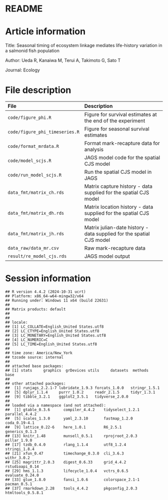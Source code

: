 README
================

# Article information

Title: Seasonal timing of ecosystem linkage mediates life-history
variation in a salmonid fish population

Author: Ueda R, Kanaiwa M, Terui A, Takimoto G, Sato T

Journal: Ecology

# File description

| File | Description |
|:---|:---|
| `code/figure_phi.R` | Figure for survival estimates at the end of the experiment |
| `code/figure_phi_timeseries.R` | Figure for seasonal survival estimates |
| `code/format_mrdata.R` | Format mark-recapture data for analysis |
| `code/model_scjs.R` | JAGS model code for the spatial CJS model |
| `code/run_model_scjs.R` | Run the spatial CJS model in JAGS |
| `data_fmt/matrix_ch.rds` | Matrix capture history - data supplied for the spatial CJS model |
| `data_fmt/matrix_dh.rds` | Matrix location history - data supplied for the spatial CJS model |
| `data_fmt/matrix_jh.rds` | Matrix julian-date history - data supplied for the spatial CJS model |
| `data_raw/data_mr.csv` | Raw mark-recapture data |
| `result/re_model_cjs.rds` | JAGS model output |

# Session information

    ## R version 4.4.2 (2024-10-31 ucrt)
    ## Platform: x86_64-w64-mingw32/x64
    ## Running under: Windows 11 x64 (build 22631)
    ## 
    ## Matrix products: default
    ## 
    ## 
    ## locale:
    ## [1] LC_COLLATE=English_United States.utf8 
    ## [2] LC_CTYPE=English_United States.utf8   
    ## [3] LC_MONETARY=English_United States.utf8
    ## [4] LC_NUMERIC=C                          
    ## [5] LC_TIME=English_United States.utf8    
    ## 
    ## time zone: America/New_York
    ## tzcode source: internal
    ## 
    ## attached base packages:
    ## [1] stats     graphics  grDevices utils     datasets  methods   base     
    ## 
    ## other attached packages:
    ##  [1] runjags_2.2.1-7 lubridate_1.9.3 forcats_1.0.0   stringr_1.5.1  
    ##  [5] dplyr_1.1.4     purrr_1.0.2     readr_2.1.5     tidyr_1.3.1    
    ##  [9] tibble_3.2.1    ggplot2_3.5.1   tidyverse_2.0.0
    ## 
    ## loaded via a namespace (and not attached):
    ##  [1] gtable_0.3.6      compiler_4.4.2    tidyselect_1.2.1  parallel_4.4.2   
    ##  [5] scales_1.3.0      yaml_2.3.10       fastmap_1.2.0     coda_0.19-4.1    
    ##  [9] lattice_0.22-6    here_1.0.1        R6_2.5.1          generics_0.1.3   
    ## [13] knitr_1.48        munsell_0.5.1     rprojroot_2.0.3   pillar_1.9.0     
    ## [17] tzdb_0.4.0        rlang_1.1.4       utf8_1.2.4        stringi_1.8.4    
    ## [21] xfun_0.47         timechange_0.3.0  cli_3.6.3         withr_3.0.2      
    ## [25] magrittr_2.0.3    digest_0.6.33     grid_4.4.2        rstudioapi_0.14  
    ## [29] hms_1.1.3         lifecycle_1.0.4   vctrs_0.6.5       evaluate_0.24.0  
    ## [33] glue_1.8.0        fansi_1.0.6       colorspace_2.1-1  pacman_0.5.1     
    ## [37] rmarkdown_2.28    tools_4.4.2       pkgconfig_2.0.3   htmltools_0.5.8.1
